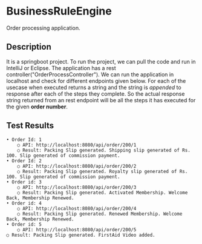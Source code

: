 # BusinessRuleEngine
Order processing application.

## Description
It is a springboot project. 
To run the project, we can pull the code and run in IntelliJ or Eclipse. 
The application has a rest controller("OrderProcessController"). We can run the application in localhost and check for different endpoints given below.
For each of the usecase when executed returns a string and the string is *appended* to response after each of the steps they complete. 
So the actual response string returned from an rest endpoint will be all the steps it has executed for the given **order number**.

## Test Results
	• Order Id: 1
		○ API: http://localhost:8080/api/order/200/1 
		○ Result: Packing Slip generated. Shipping slip generated of Rs. 100. Slip generated of commission payment. 
	• Order Id: 2
		○ API: http://localhost:8080/api/order/200/2 
		○ Result: Packing Slip generated. Royalty slip generated of Rs. 100. Slip generated of commission payment. 
	• Order id: 3
		○ API: http://localhost:8080/api/order/200/3 
		○ Result: Packing Slip generated. Activated Membership. Welcome Back, Membership Renewed. 
	• Order id: 4
		○ API: http://localhost:8080/api/order/200/4 
		○ Result: Packing Slip generated. Renewed Membership. Welcome Back, Membership Renewed. 
	• Order id: 5
		○ API: http://localhost:8080/api/order/200/5 
    ○ Result: Packing Slip generated. FirstAid Video added. 
